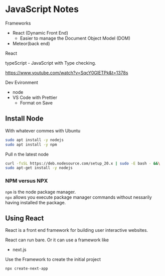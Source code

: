 # JavaScript Notes

Frameworks
- React (Dynamic Front End)
    - Easier to manage the Document Object Model (DOM)
- Meteor(back end)

React

typeScript - JavaScript with Type checking.

https://www.youtube.com/watch?v=SqcY0GlETPk&t=1378s

Dev Evironment
- node
- VS Code with Prettier
    - Format on Save

## Install Node
With whatever commes with Ubuntu
```bash
sudo apt install -y nodejs 
sudo apt install -y npm
```
Pull n the latest node
```bash
curl -fsSL https://deb.nodesource.com/setup_20.x | sudo -E bash - &&\
sudo apt-get install -y nodejs
```
### NPM versus NPX
`npm` is the node package manager.\
`npx` allows you execute package manager commands without nessarily having installed the package.

## Using React
React is a front end framework for building user interactive websites.

React can run bare. Or it can use a framework like
- next.js

Use the Framework to create the initial project
```bash
npx create-next-app
```

